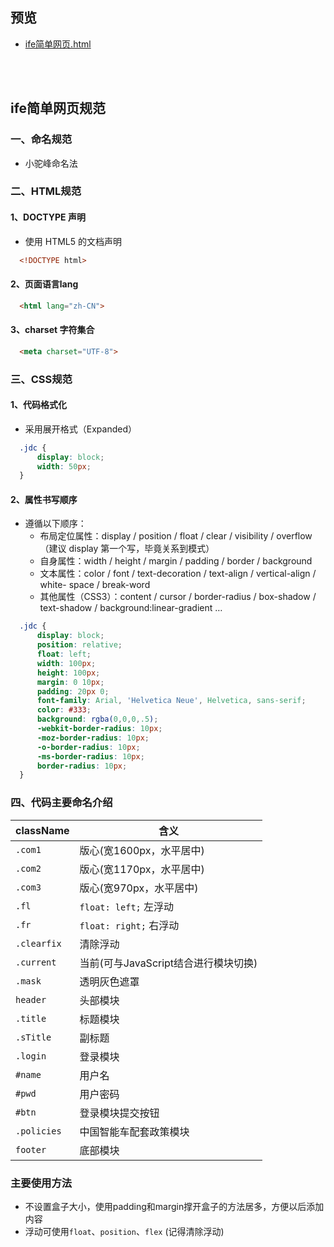 ## 预览
- [ife简单网页.html
](https://zpp-github.github.io/ife/3%E3%80%81ife%E7%AE%80%E5%8D%95%E7%BD%91%E9%A1%B5%E7%BB%83%E4%B9%A0(html%2Bcss)/ife%E7%AE%80%E5%8D%95%E7%BD%91%E9%A1%B5.html)

<br/>
<br/>

## ife简单网页规范
### 一、命名规范
- 小驼峰命名法

### 二、HTML规范
####  1、DOCTYPE 声明
- 使用 HTML5 的文档声明

~~~html
  <!DOCTYPE html>
~~~

#### 2、页面语言lang
```html
  <html lang="zh-CN">
```
#### 3、charset 字符集合
```html
  <meta charset="UTF-8">
```

### 三、CSS规范
#### 1、代码格式化
- 采用展开格式（Expanded）
```css
  .jdc {
      display: block;
      width: 50px;
  }
```
#### 2、属性书写顺序
- 遵循以下顺序：
    - 布局定位属性：display / position / float / clear / visibility / overflow（建议 display 第一个写，毕竟关系到模式）
    - 自身属性：width / height / margin / padding / border / background
    - 文本属性：color / font / text-decoration / text-align / vertical-align / white- space / break-word
    - 其他属性（CSS3）：content / cursor / border-radius / box-shadow / text-shadow / background:linear-gradient …

```css
  .jdc {
      display: block;
      position: relative;
      float: left;
      width: 100px;
      height: 100px;
      margin: 0 10px;
      padding: 20px 0;
      font-family: Arial, 'Helvetica Neue', Helvetica, sans-serif;
      color: #333;
      background: rgba(0,0,0,.5);
      -webkit-border-radius: 10px;
      -moz-border-radius: 10px;
      -o-border-radius: 10px;
      -ms-border-radius: 10px;
      border-radius: 10px;
  }
```

### 四、代码主要命名介绍
className|含义
--|--
`.com1`|版心(宽1600px，水平居中)
`.com2`|版心(宽1170px，水平居中)
`.com3`|版心(宽970px，水平居中)
`.fl`|`float: left;` 左浮动
`.fr`|`float: right;` 右浮动
`.clearfix`|清除浮动
`.current`|当前(可与JavaScript结合进行模块切换)
`.mask`|透明灰色遮罩
`header` |头部模块
`.title`|标题模块
`.sTitle`|副标题
`.login`|登录模块
`#name`|用户名
`#pwd`|用户密码
`#btn`|登录模块提交按钮
`.policies`|中国智能车配套政策模块
`footer`|底部模块

### 主要使用方法
- 不设置盒子大小，使用padding和margin撑开盒子的方法居多，方便以后添加内容
- 浮动可使用`float`、`position`、`flex` (记得清除浮动)
